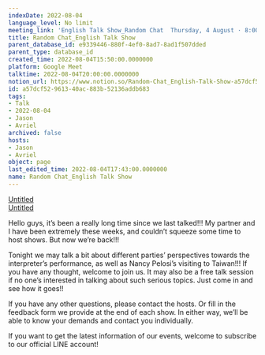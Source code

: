 ```yaml
---
indexDate: 2022-08-04
language_level: No limit
meeting_link: 'English Talk Show_Random Chat  Thursday, 4 August · 8:00 – 9:00pm Google Meet joining info Video call link: https://meet.google.com/dco-pbjv-pbt'
title: Random Chat_English Talk Show
parent_database_id: e9339446-880f-4ef0-8ad7-8ad1f507dded
parent_type: database_id
created_time: 2022-08-04T15:50:00.0000000
platform: Google Meet
talktime: 2022-08-04T20:00:00.0000000
notion_url: https://www.notion.so/Random-Chat_English-Talk-Show-a57dcf52961340ac883b52136addb683
id: a57dcf52-9613-40ac-883b-52136addb683
tags:
- Talk
- 2022-08-04
- Jason
- Avriel
archived: false
hosts:
- Jason
- Avriel
object: page
last_edited_time: 2022-08-04T17:43:00.0000000
name: Random Chat_English Talk Show
---
```


[Untitled](https://www.notion.so/cb083fc4f0b7459aa5afe1900ef25a1f)   
[Untitled](https://www.notion.so/06eedd6e889c43369b68aa6f0742675b)   

Hello guys, it’s been a really long time since we last talked!!! My partner and I have been extremely these weeks, and couldn’t squeeze some time to host shows. But now we’re back!!!

Tonight we may talk a bit about different parties’ perspectives towards the interpreter’s performance, as well as Nancy Pelosi’s visiting to Taiwan!!! If you have any thought, welcome to join us. It may also be a free talk session if no one’s interested in talking about such serious topics. Just come in and see how it goes!!

If you have any other questions, please contact the hosts. Or fill in the feedback form we provide at the end of each show. In either way, we’ll be able to know your demands and contact you individually.

If you want to get the latest information of our events, welcome to subscribe to our official LINE account!






